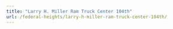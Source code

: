 ```yaml
---
title: "Larry H. Miller Ram Truck Center 104th"
url: /federal-heights/larry-h-miller-ram-truck-center-104th/
---
```

